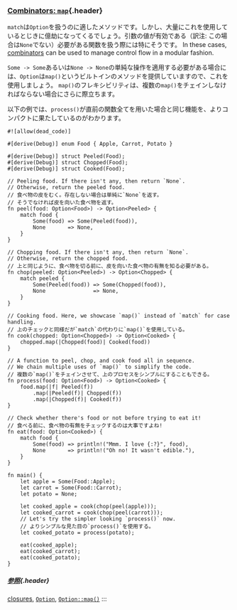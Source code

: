 ### [Combinators: `map`](#combinators-map){.header}

`match`は`Option`を扱うのに適したメソッドです。しかし、大量にこれを使用しているとじきに億劫になってくるでしょう。引数の値が有効である（訳注:
この場合は`None`でない）必要がある関数を扱う際には特にそうです。 In
these cases,
[combinators](https://doc.rust-lang.org/reference/glossary.html#combinator)
can be used to manage control flow in a modular fashion.

`Some -> Some`あるいは`None -> None`の単純な操作を適用する必要がある場合には、`Option`は`map()`というビルトインのメソッドを提供していますので、これを使用しましょう。
`map()`のフレキシビリティは、複数の`map()`をチェインしなければならない場合にさらに際立ちます。

以下の例では、`process()`が直前の関数全てを用いた場合と同じ機能を、よりコンパクトに果たしているのがわかります。

    #![allow(dead_code)]

    #[derive(Debug)] enum Food { Apple, Carrot, Potato }

    #[derive(Debug)] struct Peeled(Food);
    #[derive(Debug)] struct Chopped(Food);
    #[derive(Debug)] struct Cooked(Food);

    // Peeling food. If there isn't any, then return `None`.
    // Otherwise, return the peeled food.
    // 食べ物の皮をむく。存在しない場合は単純に`None`を返す。
    // そうでなければ皮を向いた食べ物を返す。
    fn peel(food: Option<Food>) -> Option<Peeled> {
        match food {
            Some(food) => Some(Peeled(food)),
            None       => None,
        }
    }

    // Chopping food. If there isn't any, then return `None`.
    // Otherwise, return the chopped food.
    // 上と同じように、食べ物を切る前に、皮を向いた食べ物の有無を知る必要がある。
    fn chop(peeled: Option<Peeled>) -> Option<Chopped> {
        match peeled {
            Some(Peeled(food)) => Some(Chopped(food)),
            None               => None,
        }
    }

    // Cooking food. Here, we showcase `map()` instead of `match` for case handling.
    // 上のチェックと同様だが`match`の代わりに`map()`を使用している。
    fn cook(chopped: Option<Chopped>) -> Option<Cooked> {
        chopped.map(|Chopped(food)| Cooked(food))
    }

    // A function to peel, chop, and cook food all in sequence.
    // We chain multiple uses of `map()` to simplify the code.
    // 複数の`map()`をチェインさせて、上のプロセスをシンプルにすることもできる。
    fn process(food: Option<Food>) -> Option<Cooked> {
        food.map(|f| Peeled(f))
            .map(|Peeled(f)| Chopped(f))
            .map(|Chopped(f)| Cooked(f))
    }

    // Check whether there's food or not before trying to eat it!
    // 食べる前に、食べ物の有無をチェックするのは大事ですよね!
    fn eat(food: Option<Cooked>) {
        match food {
            Some(food) => println!("Mmm. I love {:?}", food),
            None       => println!("Oh no! It wasn't edible."),
        }
    }

    fn main() {
        let apple = Some(Food::Apple);
        let carrot = Some(Food::Carrot);
        let potato = None;

        let cooked_apple = cook(chop(peel(apple)));
        let cooked_carrot = cook(chop(peel(carrot)));
        // Let's try the simpler looking `process()` now.
        // よりシンプルな見た目の`process()`を使用する。
        let cooked_potato = process(potato);

        eat(cooked_apple);
        eat(cooked_carrot);
        eat(cooked_potato);
    }

##### [参照](#参照){.header}

[closures](../../fn/closures.html),
[`Option`](https://doc.rust-lang.org/std/option/enum.Option.html),
[`Option::map()`](https://doc.rust-lang.org/std/option/enum.Option.html#method.map)
:::

